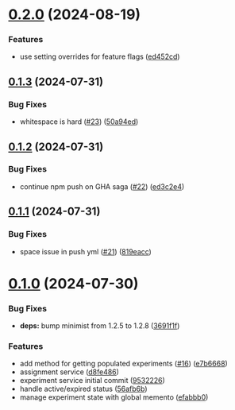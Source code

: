 # [0.2.0](https://github.com/forcedotcom/salesforcedx-vscode-experiments/compare/0.1.3...0.2.0) (2024-08-19)


### Features

* use setting overrides for feature flags ([ed452cd](https://github.com/forcedotcom/salesforcedx-vscode-experiments/commit/ed452cdeea1f12adbe9852fccd1425527f39f383))



## [0.1.3](https://github.com/forcedotcom/salesforcedx-vscode-experiments/compare/0.1.2...0.1.3) (2024-07-31)


### Bug Fixes

* whitespace is hard ([#23](https://github.com/forcedotcom/salesforcedx-vscode-experiments/issues/23)) ([50a94ed](https://github.com/forcedotcom/salesforcedx-vscode-experiments/commit/50a94ed81146dcc2bd7e362848f1c23a22b3f570))



## [0.1.2](https://github.com/forcedotcom/salesforcedx-vscode-experiments/compare/0.1.1...0.1.2) (2024-07-31)


### Bug Fixes

* continue npm push on GHA saga ([#22](https://github.com/forcedotcom/salesforcedx-vscode-experiments/issues/22)) ([ed3c2e4](https://github.com/forcedotcom/salesforcedx-vscode-experiments/commit/ed3c2e495aad1e5523831db968e92aa47677fb54))



## [0.1.1](https://github.com/forcedotcom/salesforcedx-vscode-experiments/compare/0.1.0...0.1.1) (2024-07-31)


### Bug Fixes

* space issue in push yml ([#21](https://github.com/forcedotcom/salesforcedx-vscode-experiments/issues/21)) ([819eacc](https://github.com/forcedotcom/salesforcedx-vscode-experiments/commit/819eaccce03a14db0a7b8ab33b61acd8e270075d))



# [0.1.0](https://github.com/forcedotcom/salesforcedx-vscode-experiments/compare/3691f1f499c3f297359cb70b7e80a4ca323e8dff...0.1.0) (2024-07-30)


### Bug Fixes

* **deps:** bump minimist from 1.2.5 to 1.2.8 ([3691f1f](https://github.com/forcedotcom/salesforcedx-vscode-experiments/commit/3691f1f499c3f297359cb70b7e80a4ca323e8dff))


### Features

* add method for getting populated experiments ([#16](https://github.com/forcedotcom/salesforcedx-vscode-experiments/issues/16)) ([e7b6668](https://github.com/forcedotcom/salesforcedx-vscode-experiments/commit/e7b666894d3f21630fb815b17e0799869ebe5715))
* assignment service ([d8fe486](https://github.com/forcedotcom/salesforcedx-vscode-experiments/commit/d8fe48669de06b582c7a60820a9a45ca8eae9a35))
* experiment service initial commit ([9532226](https://github.com/forcedotcom/salesforcedx-vscode-experiments/commit/9532226808066dc20447611753bf7b38393cfc0d))
* handle active/expired status ([56afb6b](https://github.com/forcedotcom/salesforcedx-vscode-experiments/commit/56afb6ba845185836ec762406f2ea34bf3a3f849))
* manage experiment state with global memento ([efabbb0](https://github.com/forcedotcom/salesforcedx-vscode-experiments/commit/efabbb07392d5799c7e4e38637617092c2196462))



